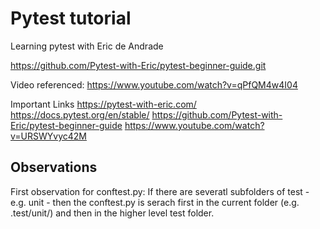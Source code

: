 # Pytest tutorial

Learning pytest with Eric de Andrade

https://github.com/Pytest-with-Eric/pytest-beginner-guide.git

Video referenced: https://www.youtube.com/watch?v=qPfQM4w4I04

Important Links
https://pytest-with-eric.com/
https://docs.pytest.org/en/stable/
https://github.com/Pytest-with-Eric/pytest-beginner-guide
https://www.youtube.com/watch?v=URSWYvyc42M


## Observations
First observation for conftest.py: If there are severatl subfolders of test - e.g. unit - then the conftest.py is serach first in the current folder (e.g. .test/unit/) and then in the higher level test folder.
